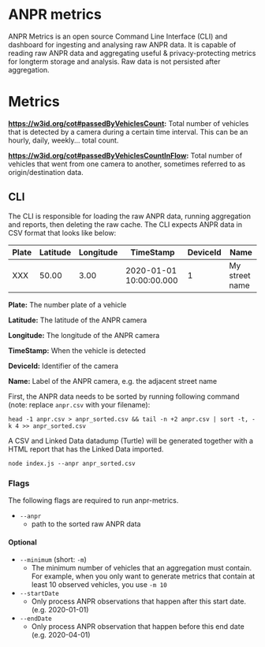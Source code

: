 # ANPR metrics

ANPR Metrics is an open source Command Line Interface (CLI) and dashboard for ingesting and analysing raw ANPR data. It is capable of reading raw ANPR data and aggregating useful & privacy-protecting metrics for longterm storage and analysis. Raw data is not persisted after aggregation.

# Metrics

**https://w3id.org/cot#passedByVehiclesCount:** Total number of vehicles that is detected by a camera during a certain time interval. This can be an hourly, daily, weekly... total count.

**https://w3id.org/cot#passedByVehiclesCountInFlow:** Total number of vehicles that went from one camera to another, sometimes referred to as origin/destination data.

## CLI

The CLI is responsible for loading the raw ANPR data, running aggregation and reports, then deleting the raw cache.
The CLI expects ANPR data in CSV format that looks like below:

Plate | Latitude | Longitude | TimeStamp | DeviceId | Name
------------ | -------------  | -------------  | -------------  | -------------  | -------------
XXX | 50.00 | 3.00 | 2020-01-01 10:00:00.000| 1 | My street name

**Plate:** The number plate of a vehicle

**Latitude:** The latitude of the ANPR camera

**Longitude:** The longitude of the ANPR camera

**TimeStamp:** When the vehicle is detected

**DeviceId:** Identifier of the camera

**Name:** Label of the ANPR camera, e.g. the adjacent street name


First, the ANPR data needs to be sorted by running following command (note: replace `anpr.csv` with your filename):

```
head -1 anpr.csv > anpr_sorted.csv && tail -n +2 anpr.csv | sort -t, -k 4 >> anpr_sorted.csv
```

A CSV and Linked Data datadump (Turtle) will be generated together with a HTML report that has the Linked Data imported.

```
node index.js --anpr anpr_sorted.csv
```


### Flags

The following flags are required to run anpr-metrics.

- `--anpr`
	- path to the sorted raw ANPR data


#### Optional

- `--minimum` (short: `-m`)
	- The minimum number of vehicles that an aggregation must contain. For example, when you only want to generate metrics that contain at least 10 observed vehicles, you use `-m 10`
- `--startDate`
	- Only process ANPR observations that happen after this start date. (e.g. 2020-01-01)
- `--endDate`
	- Only process ANPR observation that happen before this end date (e.g. 2020-04-01)